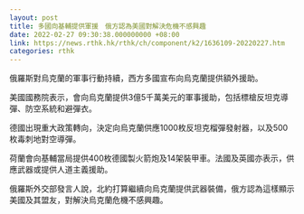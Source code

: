 ```yaml
---
layout: post
title: 多國向基輔提供軍援　俄方認為美國對解決危機不感興趣
date: 2022-02-27 09:30:38.000000000 +08:00
link: https://news.rthk.hk/rthk/ch/component/k2/1636109-20220227.htm
categories: rthk
---
```


俄羅斯對烏克蘭的軍事行動持續，西方多國宣布向烏克蘭提供額外援助。

美國國務院表示，會向烏克蘭提供3億5千萬美元的軍事援助，包括標槍反坦克導彈、防空系統和避彈衣。

德國出現重大政策轉向，決定向烏克蘭供應1000枚反坦克榴彈發射器，以及500枚毒刺地對空導彈。

荷蘭會向基輔當局提供400枚德國製火箭炮及14架裝甲車。法國及英國亦表示，供應武器或提供人道主義援助。

俄羅斯外交部發言人說，北約打算繼續向烏克蘭提供武器裝備，俄方認為這樣顯示美國及其盟友，對解決烏克蘭危機不感興趣。
